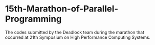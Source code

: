 # 15th-Marathon-of-Parallel-Programming
The codes submitted by the Deadlock team during the marathon that occurred at 21th Symposium on High Performance Computing Systems.
